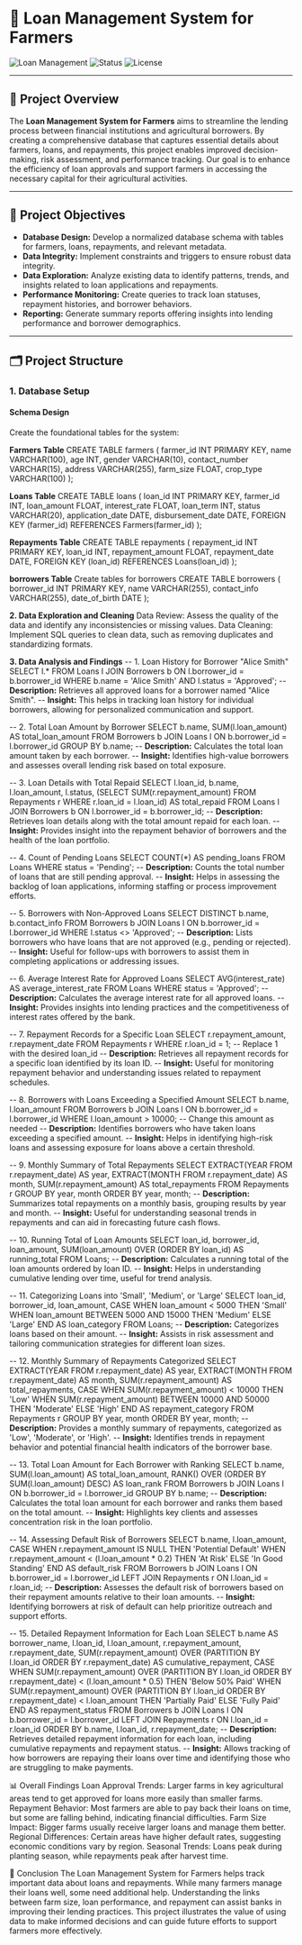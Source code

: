 # 🌾 Loan Management System for Farmers
![Loan Management](https://img.shields.io/badge/Project-LoanManagement-orange) 
![Status](https://img.shields.io/badge/Status-Active-brightgreen) 
![License](https://img.shields.io/badge/License-MIT-blue)

---

## 📖 Project Overview

The **Loan Management System for Farmers** aims to streamline the lending process between financial institutions and agricultural borrowers. By creating a comprehensive database that captures essential details about farmers, loans, and repayments, this project enables improved decision-making, risk assessment, and performance tracking. Our goal is to enhance the efficiency of loan approvals and support farmers in accessing the necessary capital for their agricultural activities.

---

## 🎯 Project Objectives

- **Database Design:** Develop a normalized database schema with tables for farmers, loans, repayments, and relevant metadata.
- **Data Integrity:** Implement constraints and triggers to ensure robust data integrity.
- **Data Exploration:** Analyze existing data to identify patterns, trends, and insights related to loan applications and repayments.
- **Performance Monitoring:** Create queries to track loan statuses, repayment histories, and borrower behaviors.
- **Reporting:** Generate summary reports offering insights into lending performance and borrower demographics.

---

## 🗂️ Project Structure

### 1. Database Setup

#### Schema Design
Create the foundational tables for the system:

**Farmers Table**
CREATE TABLE farmers (
    farmer_id INT PRIMARY KEY,
    name VARCHAR(100),
    age INT,
    gender VARCHAR(10),
    contact_number VARCHAR(15),
    address VARCHAR(255),
    farm_size FLOAT,
    crop_type VARCHAR(100)
);


**Loans Table**
CREATE TABLE loans (
    loan_id INT PRIMARY KEY,
    farmer_id INT,
    loan_amount FLOAT,
    interest_rate FLOAT,
    loan_term INT,
    status VARCHAR(20),
    application_date DATE,
    disbursement_date DATE,
    FOREIGN KEY (farmer_id) REFERENCES Farmers(farmer_id)
);

**Repayments Table**
CREATE TABLE repayments (
    repayment_id INT PRIMARY KEY,
    loan_id INT,
    repayment_amount FLOAT,
    repayment_date DATE,
    FOREIGN KEY (loan_id) REFERENCES Loans(loan_id)
);

**borrowers Table**
Create tables for borrowers
CREATE TABLE borrowers (
    borrower_id INT PRIMARY KEY,
    name VARCHAR(255),
    contact_info VARCHAR(255),
    date_of_birth DATE
);

**2. Data Exploration and Cleaning**
Data Review: Assess the quality of the data and identify any inconsistencies or missing values.
Data Cleaning: Implement SQL queries to clean data, such as removing duplicates and standardizing formats.

**3. Data Analysis and Findings**
-- 1. Loan History for Borrower "Alice Smith"
SELECT l.*
FROM Loans l
JOIN Borrowers b ON l.borrower_id = b.borrower_id
WHERE b.name = 'Alice Smith' AND l.status = 'Approved';
-- **Description:** Retrieves all approved loans for a borrower named "Alice Smith".
-- **Insight:** This helps in tracking loan history for individual borrowers, allowing for personalized communication and support.

-- 2. Total Loan Amount by Borrower
SELECT b.name, SUM(l.loan_amount) AS total_loan_amount
FROM Borrowers b
JOIN Loans l ON b.borrower_id = l.borrower_id
GROUP BY b.name;
-- **Description:** Calculates the total loan amount taken by each borrower.
-- **Insight:** Identifies high-value borrowers and assesses overall lending risk based on total exposure.

-- 3. Loan Details with Total Repaid
SELECT l.loan_id, b.name, l.loan_amount, l.status, 
       (SELECT SUM(r.repayment_amount) FROM Repayments r WHERE r.loan_id = l.loan_id) AS total_repaid
FROM Loans l
JOIN Borrowers b ON l.borrower_id = b.borrower_id;
-- **Description:** Retrieves loan details along with the total amount repaid for each loan.
-- **Insight:** Provides insight into the repayment behavior of borrowers and the health of the loan portfolio.

-- 4. Count of Pending Loans
SELECT COUNT(*) AS pending_loans
FROM Loans
WHERE status = 'Pending';
-- **Description:** Counts the total number of loans that are still pending approval.
-- **Insight:** Helps in assessing the backlog of loan applications, informing staffing or process improvement efforts.

-- 5. Borrowers with Non-Approved Loans
SELECT DISTINCT b.name, b.contact_info
FROM Borrowers b
JOIN Loans l ON b.borrower_id = l.borrower_id
WHERE l.status <> 'Approved';
-- **Description:** Lists borrowers who have loans that are not approved (e.g., pending or rejected).
-- **Insight:** Useful for follow-ups with borrowers to assist them in completing applications or addressing issues.

-- 6. Average Interest Rate for Approved Loans
SELECT AVG(interest_rate) AS average_interest_rate
FROM Loans
WHERE status = 'Approved';
-- **Description:** Calculates the average interest rate for all approved loans.
-- **Insight:** Provides insights into lending practices and the competitiveness of interest rates offered by the bank.

-- 7. Repayment Records for a Specific Loan
SELECT r.repayment_amount, r.repayment_date
FROM Repayments r
WHERE r.loan_id = 1;  -- Replace 1 with the desired loan_id
-- **Description:** Retrieves all repayment records for a specific loan identified by its loan ID.
-- **Insight:** Useful for monitoring repayment behavior and understanding issues related to repayment schedules.

-- 8. Borrowers with Loans Exceeding a Specified Amount
SELECT b.name, l.loan_amount
FROM Borrowers b
JOIN Loans l ON b.borrower_id = l.borrower_id
WHERE l.loan_amount > 10000;  -- Change this amount as needed
-- **Description:** Identifies borrowers who have taken loans exceeding a specified amount.
-- **Insight:** Helps in identifying high-risk loans and assessing exposure for loans above a certain threshold.

-- 9. Monthly Summary of Total Repayments
SELECT EXTRACT(YEAR FROM r.repayment_date) AS year,
       EXTRACT(MONTH FROM r.repayment_date) AS month,
       SUM(r.repayment_amount) AS total_repayments
FROM Repayments r
GROUP BY year, month
ORDER BY year, month;
-- **Description:** Summarizes total repayments on a monthly basis, grouping results by year and month.
-- **Insight:** Useful for understanding seasonal trends in repayments and can aid in forecasting future cash flows.

-- 10. Running Total of Loan Amounts
SELECT loan_id, borrower_id, loan_amount, 
       SUM(loan_amount) OVER (ORDER BY loan_id) AS running_total
FROM Loans;
-- **Description:** Calculates a running total of the loan amounts ordered by loan ID.
-- **Insight:** Helps in understanding cumulative lending over time, useful for trend analysis.

-- 11. Categorizing Loans into 'Small', 'Medium', or 'Large'
SELECT loan_id, borrower_id, loan_amount,
       CASE 
           WHEN loan_amount < 5000 THEN 'Small'
           WHEN loan_amount BETWEEN 5000 AND 15000 THEN 'Medium'
           ELSE 'Large'
       END AS loan_category
FROM Loans;
-- **Description:** Categorizes loans based on their amount.
-- **Insight:** Assists in risk assessment and tailoring communication strategies for different loan sizes.

-- 12. Monthly Summary of Repayments Categorized
SELECT EXTRACT(YEAR FROM r.repayment_date) AS year,
       EXTRACT(MONTH FROM r.repayment_date) AS month,
       SUM(r.repayment_amount) AS total_repayments,
       CASE 
           WHEN SUM(r.repayment_amount) < 10000 THEN 'Low'
           WHEN SUM(r.repayment_amount) BETWEEN 10000 AND 50000 THEN 'Moderate'
           ELSE 'High'
       END AS repayment_category
FROM Repayments r
GROUP BY year, month
ORDER BY year, month;
-- **Description:** Provides a monthly summary of repayments, categorized as 'Low', 'Moderate', or 'High'.
-- **Insight:** Identifies trends in repayment behavior and potential financial health indicators of the borrower base.

-- 13. Total Loan Amount for Each Borrower with Ranking
SELECT b.name, 
       SUM(l.loan_amount) AS total_loan_amount,
       RANK() OVER (ORDER BY SUM(l.loan_amount) DESC) AS loan_rank
FROM Borrowers b
JOIN Loans l ON b.borrower_id = l.borrower_id
GROUP BY b.name;
-- **Description:** Calculates the total loan amount for each borrower and ranks them based on the total amount.
-- **Insight:** Highlights key clients and assesses concentration risk in the loan portfolio.

-- 14. Assessing Default Risk of Borrowers
SELECT b.name, l.loan_amount,
       CASE 
           WHEN r.repayment_amount IS NULL THEN 'Potential Default'
           WHEN r.repayment_amount < (l.loan_amount * 0.2) THEN 'At Risk'
           ELSE 'In Good Standing'
       END AS default_risk
FROM Borrowers b
JOIN Loans l ON b.borrower_id = l.borrower_id
LEFT JOIN Repayments r ON l.loan_id = r.loan_id;
-- **Description:** Assesses the default risk of borrowers based on their repayment amounts relative to their loan amounts.
-- **Insight:** Identifying borrowers at risk of default can help prioritize outreach and support efforts.

-- 15. Detailed Repayment Information for Each Loan
SELECT 
    b.name AS borrower_name,
    l.loan_id,
    l.loan_amount,
    r.repayment_amount,
    r.repayment_date,
    SUM(r.repayment_amount) OVER (PARTITION BY l.loan_id ORDER BY r.repayment_date) AS cumulative_repayment,
    CASE 
        WHEN SUM(r.repayment_amount) OVER (PARTITION BY l.loan_id ORDER BY r.repayment_date) < (l.loan_amount * 0.5) THEN 'Below 50% Paid'
        WHEN SUM(r.repayment_amount) OVER (PARTITION BY l.loan_id ORDER BY r.repayment_date) < l.loan_amount THEN 'Partially Paid'
        ELSE 'Fully Paid'
    END AS repayment_status
FROM 
    Borrowers b
JOIN 
    Loans l ON b.borrower_id = l.borrower_id
LEFT JOIN 
    Repayments r ON l.loan_id = r.loan_id
ORDER BY 
    b.name, l.loan_id, r.repayment_date;
-- **Description:** Retrieves detailed repayment information for each loan, including cumulative repayments and repayment status.
-- **Insight:** Allows tracking of how borrowers are repaying their loans over time and identifying those who are struggling to make payments.


📊 Overall Findings
Loan Approval Trends: Larger farms in key agricultural areas tend to get approved for loans more easily than smaller farms.
Repayment Behavior: Most farmers are able to pay back their loans on time, but some are falling behind, indicating financial difficulties.
Farm Size Impact: Bigger farms usually receive larger loans and manage them better.
Regional Differences: Certain areas have higher default rates, suggesting economic conditions vary by region.
Seasonal Trends: Loans peak during planting season, while repayments peak after harvest time.

🚀 Conclusion
The Loan Management System for Farmers helps track important data about loans and repayments.
While many farmers manage their loans well, some need additional help.
Understanding the links between farm size, loan performance, and repayment can assist banks in improving their lending practices.
This project illustrates the value of using data to make informed decisions and can guide future efforts to support farmers more effectively.
